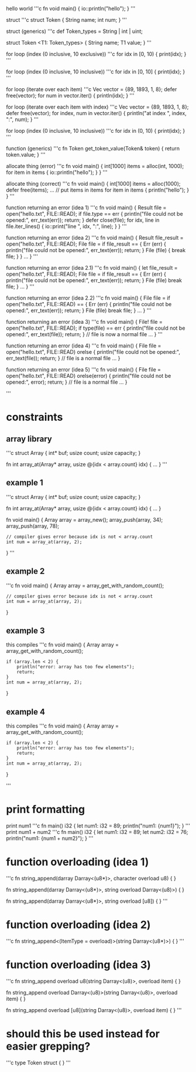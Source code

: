 


hello world 
'''c
fn void main() {
    io::println("hello");
}
'''

struct
'''c
struct Token {
    String name;
    int num;
}
'''

struct (generics)
'''c
def Token_types = String | int | uint;

struct Token <T1: Token_types> {
    String name;
    T1 value;
}
'''

for loop (index (0 inclusive, 10 exclusive))
'''c
for idx in [0, 10) {
    print(idx);
}
'''

for loop (index (0 inclusive, 10 inclusive))
'''c
for idx in [0, 10] {
    print(idx);
}
'''

for loop (iterate over each item)
'''c
Vec<int> vector = {89, 1893, 1, 8};
defer free(vector);
for num in vector.iter() {
    println(idx);
}
'''

for loop (iterate over each item with index)
'''c
Vec<int> vector = {89, 1893, 1, 8};
defer free(vector);
for index, num in vector.iter() {
    println("at index ", index, ":", num);
}
'''

for loop (index (0 inclusive, 10 inclusive))
'''c
for idx in (0, 10) {
    print(idx);
}
'''

function (generics)
'''c
fn Token<Type> get_token_value(Token& token) {
    return token.value;
}
'''

allocate thing (error)
'''c
fn void main() {
    int[1000] items = alloc(int, 1000);
    for item in items {
        io::println("hello");
    }
}
'''

allocate thing (correct)
'''c
fn void main() {
    int[1000] items = alloc<int>(1000);
    defer free(items);
    ... // put items in items
    for item in items {
        println("hello");
    }
}
'''

function returning an error (idea 1)
'''c
fn void main() {
    Result<File> file = open("hello.txt", FILE::READ);
    if file.type == err {
        println("file could not be opened:", err_text(err));
        return;
    }
    defer close(file);
    for idx, line in file.iter_lines() {
        io::print("line ", idx, ":", line);
    }
}
'''

function returning an error (idea 2)
'''c
fn void main() {
    Result<File> file_result = open("hello.txt", FILE::READ);
    File file = if file_result == {
        Err (err) {
            println("file could not be opened:", err_text(err));
            return;
        }
        File (file) {
            break file;
        }
    }
    ...
}
'''


function returning an error (idea 2.1)
'''c
fn void main() {
    let file_result = open("hello.txt", FILE::READ);
    File file = if file_result == {
        Err (err) {
            println("file could not be opened:", err_text(err));
            return;
        }
        File (file) break file; 
    }
    ...
}
'''


function returning an error (idea 2.2)
'''c
fn void main() {
    File file = if open("hello.txt", FILE::READ) == {
        Err (err) {
            println("file could not be opened:", err_text(err));
            return;
        }
        File (file) break file; 
    }
    ...
}
'''

function returning an error (idea 3)
'''c
fn void main() {
    File! file = open("hello.txt", FILE::READ);
    if type(file) == err {
        println("file could not be opened:", err_text(file));
        return;
    }
    // file is now a normal file
    ...
}
'''

function returning an error (idea 4)
'''c
fn void main() {
    File file = open("hello.txt", FILE::READ) orelse {
        println("file could not be opened:", err_text(file));
        return;
    }
    // file is a normal file
    ...
}

function returning an error (idea 5)
'''c
fn void main() {
    File file = open("hello.txt", FILE::READ) orelse(error) {
        println("file could not be opened:", error);
        return;
    }
    // file is a normal file
    ...
}

'''
# constraints
## array library
'''c
struct Array {
    int* buf;
    usize count;
    usize capacity;
}

fn int array_at(Array* array, usize @{idx < array.count} idx) {
    ...
}
'''

## example 1
'''c
struct Array {
    int* buf;
    usize count;
    usize capacity;
}

fn int array_at(Array* array, usize @{idx < array.count} idx) {
    ...
}

fn void main() {
    Array array = array_new();
    array_push(array, 34);
    array_push(array, 78);

    // compiler gives error because idx is not < array.count
    int num = array_at(array, 2);
}
'''

## example 2
'''c
fn void main() {
    Array array = array_get_with_random_count();

    // compiler gives error because idx is not < array.count
    int num = array_at(array, 2);
}

## example 3
this compiles
'''c
fn void main() {
    Array array = array_get_with_random_count();

    if (array.len < 2) {
        println("error: array has too few elements");
        return;
    }
    int num = array_at(array, 2);
}

## example 4
this compiles
'''c
fn void main() {
    Array array = array_get_with_random_count();

    if (array.len < 2) {
        println("error: array has too few elements");
        return;
    }
    int num = array_at(array, 2);
}



'''

# print formatting
print num1
'''c
fn main() i32 {
    let num1: i32 = 89;
    println("num1: {num1}");
}
'''
print num1 + num2
'''c
fn main() i32 {
    let num1: i32 = 89;
    let num2: i32 = 76;
    println("num1: {num1 + num2}");
}
'''


# function overloading (idea 1)
'''c
fn string_append(darray Darray<(u8*)>, character overload u8) {
}

fn string_append(darray Darray<(u8*)>, string overload Darray<(u8)>) {
}

fn string_append(darray Darray<(u8*)>, string overload [u8]) {
}
'''

# function overloading (idea 2)
'''c
fn string_append<(ItemType = overload)>(string Darray<(u8*)>) {
}
'''

# function overloading (idea 3)
'''c
fn string_append overload u8(string Darray<(u8)>, overload item) {
}

fn string_append overload Darray<(u8)>(string Darray<(u8)>, overload item) {
}

fn string_append overload [u8](string Darray<(u8)>, overload item) {
}
'''

# should this be used instead for easier grepping?
'''c
type Token struct {
}
'''
